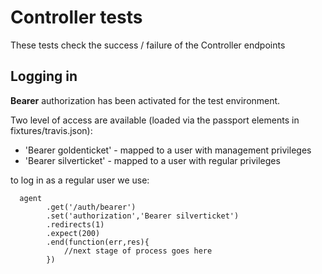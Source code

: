 # Controller tests

These tests check the success / failure of the Controller endpoints

## Logging in 

__Bearer__ authorization has been activated for the test environment.  

Two level of access are available (loaded via the passport elements in fixtures/travis.json):

* 'Bearer goldenticket' - mapped to a user with management privileges
* 'Bearer silverticket' - mapped to a user with regular privileges

to log in as a regular user we use:

```{r}
  agent
        .get('/auth/bearer')
        .set('authorization','Bearer silverticket')
        .redirects(1)
        .expect(200)
        .end(function(err,res){
            //next stage of process goes here
        })
```


